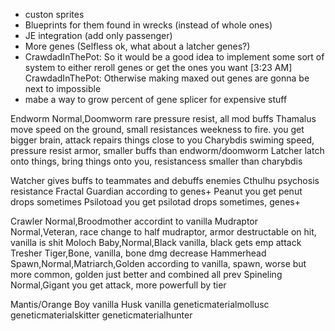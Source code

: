 - custon sprites
- Blueprints for them found in wrecks (instead of whole ones)
- JE integration (add only passenger)
- More genes  (Selfless ok, what about a latcher genes?)
- CrawdadInThePot: So it would be a good idea to implement some sort of system to either reroll genes or get the ones you want
[3:23 AM] CrawdadInThePot: Otherwise making maxed out genes are gonna be next to impossible
- mabe a way to grow percent of gene splicer for expensive stuff

Endworm Normal,Doomworm rare pressure resist, all mod buffs
Thamalus move speed on the ground, small resistances weekness to fire. you get bigger brain, attack repairs things close to you
Charybdis swiming speed, pressure resist armor, smaller buffs than endworm/doomworm
Latcher latch onto things, bring things onto you, resistancess smaller than charybdis


Watcher gives buffs to teammates and debuffs enemies
Cthulhu psychosis resistance
Fractal Guardian according to genes+
Peanut you get penut drops sometimes
Psilotoad you get psilotad drops sometimes, genes+

Crawler Normal,Broodmother accordint to vanilla
Mudraptor Normal,Veteran, race change to half mudraptor, armor destructable on hit, vanilla is shit
Moloch Baby,Normal,Black vanilla, black gets emp attack
Tresher Tiger,Bone, vanilla, bone dmg decrease
Hammerhead Spawn,Normal,Matriarch,Golden according to vanilla, spawn, worse but more common, golden just better and combined all prev
Spineling Normal,Gigant you get attack, more powerfull by tier

Mantis/Orange Boy vanilla
Husk vanilla
geneticmaterialmollusc
geneticmaterialskitter
geneticmaterialhunter